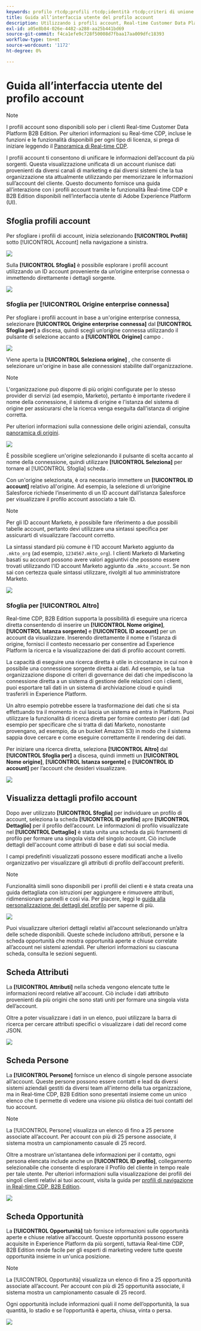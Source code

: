 ```yaml
---
keywords: profilo rtcdp;profili rtcdp;identità rtcdp;criteri di unione rtcdp;profilo cliente in tempo reale
title: Guida all’interfaccia utente del profilo account
description: Utilizzando i profili account, Real-time Customer Data Platform B2B Edition consente di unificare le informazioni account da più sorgenti. Questa guida fornisce dettagli sull’interazione con i profili account nell’interfaccia utente di Adobe Experience Platform.
exl-id: a05e8b84-026e-4482-a288-aa25b441bd69
source-git-commit: f4ca1efe9c728f50008d7fbaa17aa009dfc18393
workflow-type: tm+mt
source-wordcount: '1172'
ht-degree: 0%

---
```


# Guida all’interfaccia utente del profilo account

>[!NOTE]
>
>I profili account sono disponibili solo per i clienti Real-time Customer Data Platform B2B Edition. Per ulteriori informazioni su Real-time CDP, incluse le funzioni e le funzionalità disponibili per ogni tipo di licenza, si prega di iniziare leggendo il [Panoramica di Real-time CDP](../overview.md).

I profili account ti consentono di unificare le informazioni dell’account da più sorgenti. Questa visualizzazione unificata di un account riunisce dati provenienti da diversi canali di marketing e dai diversi sistemi che la tua organizzazione sta attualmente utilizzando per memorizzare le informazioni sull’account del cliente. Questo documento fornisce una guida all’interazione con i profili account tramite le funzionalità Real-time CDP e B2B Edition disponibili nell’interfaccia utente di Adobe Experience Platform (UI).

## Sfoglia profili account

Per sfogliare i profili di account, inizia selezionando **[!UICONTROL Profili]** sotto [!UICONTROL Account] nella navigazione a sinistra.

![](images/b2b-account-browse.png)

Sulla **[!UICONTROL Sfoglia]** è possibile esplorare i profili account utilizzando un ID account proveniente da un’origine enterprise connessa o immettendo direttamente i dettagli sorgente.

![](images/b2b-account-browse-by.png)

### Sfoglia per [!UICONTROL Origine enterprise connessa]

Per sfogliare i profili account in base a un&#39;origine enterprise connessa, selezionare **[!UICONTROL Origine enterprise connessa]** dal **[!UICONTROL Sfoglia per]** a discesa, quindi scegli un’origine connessa utilizzando il pulsante di selezione accanto a **[!UICONTROL Origine]** campo .

![](images/b2b-account-browse.png)

Viene aperta la **[!UICONTROL Seleziona origine]** , che consente di selezionare un&#39;origine in base alle connessioni stabilite dall&#39;organizzazione.

>[!NOTE]
>
>L&#39;organizzazione può disporre di più origini configurate per lo stesso provider di servizi (ad esempio, Marketo), pertanto è importante rivedere il nome della connessione, il sistema di origine e l&#39;istanza del sistema di origine per assicurarsi che la ricerca venga eseguita dall&#39;istanza di origine corretta.

Per ulteriori informazioni sulla connessione delle origini aziendali, consulta [panoramica di origini](../sources/sources-overview.md).

![](images/b2b-account-select-source.png)

È possibile scegliere un&#39;origine selezionando il pulsante di scelta accanto al nome della connessione, quindi utilizzare **[!UICONTROL Seleziona]** per tornare al [!UICONTROL Sfoglia] scheda .

Con un&#39;origine selezionata, è ora necessario immettere un **[!UICONTROL ID account]** relativo all&#39;origine. Ad esempio, la selezione di un’origine Salesforce richiede l’inserimento di un ID account dall’istanza Salesforce per visualizzare il profilo account associato a tale ID.

>[!NOTE]
>
>Per gli ID account Marketo, è possibile fare riferimento a due possibili tabelle account, pertanto devi utilizzare una sintassi specifica per assicurarti di visualizzare l’account corretto.
>
>La sintassi standard più comune è l&#39;ID account Marketo aggiunto da `.mkto_org` (ad esempio, `1234567.mkto_org`). I clienti Marketo di Marketing basati su account possono avere valori aggiuntivi che possono essere trovati utilizzando l&#39;ID account Marketo aggiunto da `.mkto_account`. Se non sai con certezza quale sintassi utilizzare, rivolgiti al tuo amministratore Marketo.

![](images/b2b-account-browse-id.png)

### Sfoglia per [!UICONTROL Altro]

Real-time CDP, B2B Edition supporta la possibilità di eseguire una ricerca diretta consentendo di inserire un **[!UICONTROL Nome origine]**, **[!UICONTROL Istanza sorgente]** e **[!UICONTROL ID account]** per un account da visualizzare. Inserendo direttamente il nome e l’istanza di origine, fornisci il contesto necessario per consentire ad Experience Platform la ricerca e la visualizzazione dei dati di profilo account corretti.

La capacità di eseguire una ricerca diretta è utile in circostanze in cui non è possibile una connessione sorgente diretta ai dati. Ad esempio, se la tua organizzazione dispone di criteri di governance dei dati che impediscono la connessione diretta a un sistema di gestione delle relazioni con i clienti, puoi esportare tali dati in un sistema di archiviazione cloud e quindi trasferirli in Experience Platform.

Un altro esempio potrebbe essere la trasformazione dei dati che si sta effettuando tra il momento in cui lascia un sistema ed entra in Platform. Puoi utilizzare la funzionalità di ricerca diretta per fornire contesto per i dati (ad esempio per specificare che si tratta di dati Marketo, nonostante provengano, ad esempio, da un bucket Amazon S3) in modo che il sistema sappia dove cercare e come eseguire correttamente il rendering dei dati.

Per iniziare una ricerca diretta, seleziona **[!UICONTROL Altro]** dal **[!UICONTROL Sfoglia per]** a discesa, quindi immetti un **[!UICONTROL Nome origine]**, **[!UICONTROL Istanza sorgente]** e **[!UICONTROL ID account]** per l’account che desideri visualizzare.

![](images/b2b-account-browse-adhoc.png)

## Visualizza dettagli profilo account

Dopo aver utilizzato **[!UICONTROL Sfoglia]** per individuare un profilo di account, seleziona la scheda **[!UICONTROL ID profilo]** apre **[!UICONTROL Dettaglio]** per il profilo dell’account. Le informazioni di profilo visualizzate nel **[!UICONTROL Dettaglio]** è stata unita una scheda da più frammenti di profilo per formare una singola vista del singolo account. Ciò include dettagli dell&#39;account come attributi di base e dati sui social media.

I campi predefiniti visualizzati possono essere modificati anche a livello organizzativo per visualizzare gli attributi di profilo dell’account preferiti.

>[!NOTE]
>
>Funzionalità simili sono disponibili per i profili dei clienti e è stata creata una guida dettagliata con istruzioni per aggiungere e rimuovere attributi, ridimensionare pannelli e così via. Per piacere, leggi le [guida alla personalizzazione dei dettagli del profilo](../../profile/ui/profile-customization.md) per saperne di più.

![](images/b2b-account-details.png)

Puoi visualizzare ulteriori dettagli relativi all’account selezionando un’altra delle schede disponibili. Queste schede includono attributi, persone e la scheda opportunità che mostra opportunità aperte e chiuse correlate all’account nei sistemi aziendali. Per ulteriori informazioni su ciascuna scheda, consulta le sezioni seguenti.

## Scheda Attributi

La **[!UICONTROL Attributi]** nella scheda vengono elencate tutte le informazioni record relative all&#39;account. Ciò include i dati attributo provenienti da più origini che sono stati uniti per formare una singola vista dell’account.

Oltre a poter visualizzare i dati in un elenco, puoi utilizzare la barra di ricerca per cercare attributi specifici o visualizzare i dati del record come JSON.

![](images/b2b-account-attributes.png)

## Scheda Persone

La **[!UICONTROL Persone]** fornisce un elenco di singole persone associate all’account. Queste persone possono essere contatti e lead da diversi sistemi aziendali gestiti da diversi team all&#39;interno della tua organizzazione, ma in Real-time CDP, B2B Edition sono presentati insieme come un unico elenco che ti permette di vedere una visione più olistica dei tuoi contatti del tuo account.

>[!NOTE]
>
>La [!UICONTROL Persone] visualizza un elenco di fino a 25 persone associate all’account. Per account con più di 25 persone associate, il sistema mostra un campionamento casuale di 25 record.

Oltre a mostrare un&#39;istantanea delle informazioni per il contatto, ogni persona elencata include anche un **[!UICONTROL ID profilo]**, collegamento selezionabile che consente di esplorare il Profilo del cliente in tempo reale per tale utente. Per ulteriori informazioni sulla visualizzazione dei profili dei singoli clienti relativi ai tuoi account, visita la guida per [profili di navigazione in Real-time CDP, B2B Edition](../profile/profile-browse.md).

![](images/b2b-account-people.png)

## Scheda Opportunità

La **[!UICONTROL Opportunità]** tab fornisce informazioni sulle opportunità aperte e chiuse relative all’account. Queste opportunità possono essere acquisite in Experience Platform da più sorgenti, tuttavia Real-time CDP, B2B Edition rende facile per gli esperti di marketing vedere tutte queste opportunità insieme in un&#39;unica posizione.

>[!NOTE]
>
>La [!UICONTROL Opportunità] visualizza un elenco di fino a 25 opportunità associate all’account. Per account con più di 25 opportunità associate, il sistema mostra un campionamento casuale di 25 record.

Ogni opportunità include informazioni quali il nome dell’opportunità, la sua quantità, lo stadio e se l’opportunità è aperta, chiusa, vinta o persa.

![](images/b2b-account-opportunities.png)
